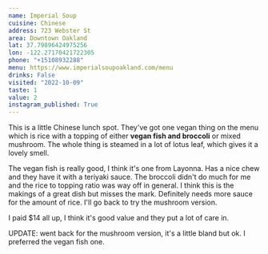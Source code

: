 ```yaml
---
name: Imperial Soup
cuisine: Chinese
address: 723 Webster St
area: Downtown Oakland
lat: 37.79896424975256
lon: -122.27170421722305
phone: "+15108932288"
menu: https://www.imperialsoupoakland.com/menu
drinks: False
visited: "2022-10-09"
taste: 1
value: 2
instagram_published: True
---
```


This is a little Chinese lunch spot. They've got one vegan thing on the menu which is rice with a topping of either **vegan fish and broccoli** or mixed mushroom. The whole thing is steamed in a lot of lotus leaf, which gives it a lovely smell.

The vegan fish is really good, I think it's one from Layonna. Has a nice chew and they have it with a teriyaki sauce. The broccoli didn't do much for me and the rice to topping ratio was way off in general. I think this is the makings of a great dish but misses the mark. Definitely needs more sauce for the amount of rice. I'll go back to try the mushroom version.

I paid $14 all up, I think it's good value and they put a lot of care in.

UPDATE: went back for the mushroom version, it's a little bland but ok. I preferred the vegan fish one.
